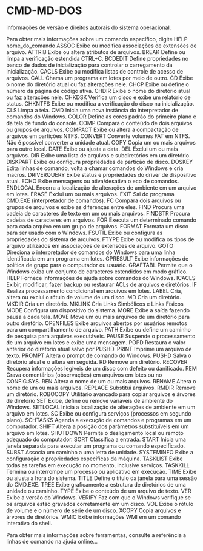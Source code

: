 # CMD-MD-DOS
informações de versão e direitos autorais do sistema operacional.


Para obter mais informações sobre um comando específico,
digite HELP nome_do_comando
ASSOC          Exibe ou modifica associações de extensões de arquivo.
ATTRIB         Exibe ou altera atributos de arquivos.
BREAK          Define ou limpa a verificação estendida CTRL+C.
BCDEDIT        Define propriedades no banco de dados de inicialização para
               controlar o carregamento da inicialização.
CACLS          Exibe ou modifica listas de controle de acesso de arquivos.
CALL           Chama um programa em lotes por meio de outro.
CD             Exibe o nome do diretório atual ou faz alterações nele.
CHCP           Exibe ou define o número da página de código ativa.
CHDIR          Exibe o nome do diretório atual ou faz alterações nele.
CHKDSK         Verifica um disco e exibe um relatório de status.
CHKNTFS        Exibe ou modifica a verificação do disco na inicialização.
CLS            Limpa a tela.
CMD            Inicia uma nova instância do interpretador de comandos do
               Windows.
COLOR          Define as cores padrão do primeiro plano e da tela de fundo
               do console.
COMP           Compara o conteúdo de dois arquivos ou grupos de arquivos.
COMPACT        Exibe ou altera a compactação de arquivos em partições NTFS.
CONVERT        Converte volumes FAT em NTFS. Não é possível converter a
               unidade atual.
COPY           Copia um ou mais arquivos para outro local.
DATE           Exibe ou ajusta a data.
DEL            Exclui um ou mais arquivos.
DIR            Exibe uma lista de arquivos e subdiretórios em um diretório.
DISKPART       Exibe ou configura propriedades de partição de disco.
DOSKEY         Edita linhas de comando, volta a chamar comandos do Windows e
               cria macros.
DRIVERQUERY    Exibe status e propriedades do driver de dispositivo atual.
ECHO           Exibe mensagens ou ativa/desativa o eco de comandos.
ENDLOCAL       Encerra a localização de alterações de ambiente em um arquivo em lotes.
ERASE          Exclui um ou mais arquivos.
EXIT           Sai do programa CMD.EXE (interpretador de comandos).
FC             Compara dois arquivos ou grupos de arquivos e exibe as
               diferenças entre eles.
FIND           Procura uma cadeia de caracteres de texto em um ou mais arquivos.
FINDSTR        Procura cadeias de caracteres em arquivos.
FOR            Executa um determinado comando para cada arquivo em um grupo de arquivos.
FORMAT         Formata um disco para ser usado com o Windows.
FSUTIL         Exibe ou configura as propriedades do sistema de arquivos.
FTYPE          Exibe ou modifica os tipos de arquivo utilizados em
               associações de extensões de arquivo.
GOTO           Direciona o interpretador de comandos do Windows para uma
               linha identificada em um programa em lotes.
GPRESULT       Exibe informações de política de grupo para o computador ou usuário.
GRAFTABL       Permite que o Windows exiba um conjunto de caracteres
               estendidos em modo gráfico.
HELP           Fornece informações de ajuda sobre comandos do Windows.
ICACLS         Exibir, modificar, fazer backup ou restaurar ACLs de
               arquivos e diretórios.
IF             Realiza processamento condicional em arquivos em lotes.
LABEL          Cria, altera ou exclui o rótulo de volume de um disco.
MD             Cria um diretório.
MKDIR          Cria um diretório.
MKLINK         Cria Links Simbólicos e Links Físicos
MODE           Configura um dispositivo do sistema.
MORE           Exibe a saída fazendo pausa a cada tela.
MOVE           Move um ou mais arquivos de um diretório para outro
               diretório.
OPENFILES      Exibe arquivos abertos por usuários remotos para um compartilhamento de arquivo.
PATH          Exibe ou define um caminho de pesquisa para arquivos executáveis.
PAUSE          Suspende o processamento de um arquivo em lotes e exibe uma mensagem.
POPD           Restaura o valor anterior do diretório atual salvo por
            PUSHD.
PRINT          Imprime um arquivo de texto.
PROMPT         Altera o prompt de comando do Windows.
PUSHD          Salva o diretório atual e o altera em seguida.
RD             Remove um diretório.
RECOVER        Recupera informações legíveis de um disco com defeito ou danificado.
REM            Grava comentários (observações) em arquivos em lotes ou no CONFIG.SYS.
REN            Altera o nome de um ou mais arquivos.
RENAME         Altera o nome de um ou mais arquivos.
REPLACE        Substitui arquivos.
RMDIR          Remove um diretório.
ROBOCOPY       Utilitário avançado para copiar arquivos e árvores de diretório
SET            Exibe, define ou remove variáveis de ambiente do Windows.
SETLOCAL       Inicia a localização de alterações de ambiente em um arquivo em lotes.
SC             Exibe ou configura serviços (processos em segundo plano).
SCHTASKS       Agenda a execução de comandos e programas em um computador.
SHIFT          Altera a posição dos parâmetros substituíveis em um arquivo em lotes.
SHUTDOWN       Permite o desligamento local ou remoto adequado do computador.
SORT           Classifica a entrada.
START          Inicia uma janela separada para executar um programa ou comando especificado.
SUBST          Associa um caminho a uma letra de unidade.
SYSTEMINFO     Exibe a configuração e propriedades específicas da máquina.
TASKLIST       Exibe todas as tarefas em execução no momento, inclusive serviços.
TASKKILL       Termina ou interrompe um processo ou aplicativo em execução.
TIME           Exibe ou ajusta a hora do sistema.
TITLE          Define o título da janela para uma sessão do CMD.EXE.
TREE           Exibe graficamente a estrutura de diretórios de uma unidade
               ou caminho.
TYPE           Exibe o conteúdo de um arquivo de texto.
VER            Exibe a versão do Windows.
VERIFY         Faz com que o Windows verifique se os arquivos estão gravados
               corretamente em um disco.
VOL            Exibe o rótulo de volume e o número de série de um disco.
XCOPY          Copia arquivos e árvores de diretórios.
WMIC           Exibe informações WMI em um comando interativo do shell.

Para obter mais informações sobre ferramentas, consulte a referência a linhas de comando na ajuda online...
